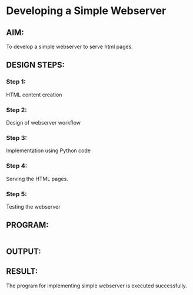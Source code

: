 # Developing a Simple Webserver
## AIM:
To develop a simple webserver to serve html pages.


## DESIGN STEPS:
### Step 1: 
HTML content creation
### Step 2:
Design of webserver workflow
### Step 3:
Implementation using Python code
### Step 4:
Serving the HTML pages.
### Step 5:
Testing the webserver

## PROGRAM:
```

```

## OUTPUT:


## RESULT:
The program for implementing simple webserver is executed successfully.

